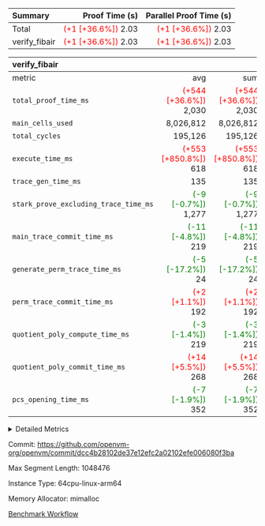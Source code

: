 | Summary | Proof Time (s) | Parallel Proof Time (s) |
|:---|---:|---:|
| Total | <span style='color: red'>(+1 [+36.6%])</span> 2.03 | <span style='color: red'>(+1 [+36.6%])</span> 2.03 |
| verify_fibair | <span style='color: red'>(+1 [+36.6%])</span> 2.03 | <span style='color: red'>(+1 [+36.6%])</span> 2.03 |


| verify_fibair |||||
|:---|---:|---:|---:|---:|
|metric|avg|sum|max|min|
| `total_proof_time_ms ` | <span style='color: red'>(+544 [+36.6%])</span> 2,030 | <span style='color: red'>(+544 [+36.6%])</span> 2,030 | <span style='color: red'>(+544 [+36.6%])</span> 2,030 | <span style='color: red'>(+544 [+36.6%])</span> 2,030 |
| `main_cells_used     ` |  8,026,812 |  8,026,812 |  8,026,812 |  8,026,812 |
| `total_cycles        ` |  195,126 |  195,126 |  195,126 |  195,126 |
| `execute_time_ms     ` | <span style='color: red'>(+553 [+850.8%])</span> 618 | <span style='color: red'>(+553 [+850.8%])</span> 618 | <span style='color: red'>(+553 [+850.8%])</span> 618 | <span style='color: red'>(+553 [+850.8%])</span> 618 |
| `trace_gen_time_ms   ` |  135 |  135 |  135 |  135 |
| `stark_prove_excluding_trace_time_ms` | <span style='color: green'>(-9 [-0.7%])</span> 1,277 | <span style='color: green'>(-9 [-0.7%])</span> 1,277 | <span style='color: green'>(-9 [-0.7%])</span> 1,277 | <span style='color: green'>(-9 [-0.7%])</span> 1,277 |
| `main_trace_commit_time_ms` | <span style='color: green'>(-11 [-4.8%])</span> 219 | <span style='color: green'>(-11 [-4.8%])</span> 219 | <span style='color: green'>(-11 [-4.8%])</span> 219 | <span style='color: green'>(-11 [-4.8%])</span> 219 |
| `generate_perm_trace_time_ms` | <span style='color: green'>(-5 [-17.2%])</span> 24 | <span style='color: green'>(-5 [-17.2%])</span> 24 | <span style='color: green'>(-5 [-17.2%])</span> 24 | <span style='color: green'>(-5 [-17.2%])</span> 24 |
| `perm_trace_commit_time_ms` | <span style='color: red'>(+2 [+1.1%])</span> 192 | <span style='color: red'>(+2 [+1.1%])</span> 192 | <span style='color: red'>(+2 [+1.1%])</span> 192 | <span style='color: red'>(+2 [+1.1%])</span> 192 |
| `quotient_poly_compute_time_ms` | <span style='color: green'>(-3 [-1.4%])</span> 219 | <span style='color: green'>(-3 [-1.4%])</span> 219 | <span style='color: green'>(-3 [-1.4%])</span> 219 | <span style='color: green'>(-3 [-1.4%])</span> 219 |
| `quotient_poly_commit_time_ms` | <span style='color: red'>(+14 [+5.5%])</span> 268 | <span style='color: red'>(+14 [+5.5%])</span> 268 | <span style='color: red'>(+14 [+5.5%])</span> 268 | <span style='color: red'>(+14 [+5.5%])</span> 268 |
| `pcs_opening_time_ms ` | <span style='color: green'>(-7 [-1.9%])</span> 352 | <span style='color: green'>(-7 [-1.9%])</span> 352 | <span style='color: green'>(-7 [-1.9%])</span> 352 | <span style='color: green'>(-7 [-1.9%])</span> 352 |



<details>
<summary>Detailed Metrics</summary>

|  | verify_program_compile_ms | total_cells | stark_prove_excluding_trace_time_ms | quotient_poly_compute_time_ms | quotient_poly_commit_time_ms | perm_trace_commit_time_ms | pcs_opening_time_ms | main_trace_commit_time_ms |
| --- | --- | --- | --- | --- | --- | --- | --- |
|  | 4 | 32 | 10 | 0 | 1 | 0 | 2 | 5 | 

| air_name | rows | quotient_deg | main_cols | interactions | constraints | cells |
| --- | --- | --- | --- | --- | --- | --- |
| AccessAdapterAir<2> |  | 4 |  | 5 | 12 |  | 
| AccessAdapterAir<4> |  | 4 |  | 5 | 12 |  | 
| AccessAdapterAir<8> |  | 4 |  | 5 | 12 |  | 
| FibonacciAir | 16 | 1 | 2 |  | 5 | 32 | 
| FriReducedOpeningAir |  | 4 |  | 35 | 59 |  | 
| NativePoseidon2Air<BabyBearParameters>, 1> |  | 4 |  | 31 | 302 |  | 
| PhantomAir |  | 4 |  | 3 | 4 |  | 
| ProgramAir |  | 1 |  | 1 | 4 |  | 
| VariableRangeCheckerAir |  | 1 |  | 1 | 4 |  | 
| VmAirWrapper<BranchNativeAdapterAir, BranchEqualCoreAir<1> |  | 2 |  | 11 | 23 |  | 
| VmAirWrapper<JalNativeAdapterAir, JalCoreAir> |  | 4 |  | 7 | 6 |  | 
| VmAirWrapper<NativeAdapterAir<2, 0>, PublicValuesCoreAir> |  | 4 |  | 11 | 22 |  | 
| VmAirWrapper<NativeAdapterAir<2, 1>, FieldArithmeticCoreAir> |  | 4 |  | 15 | 23 |  | 
| VmAirWrapper<NativeLoadStoreAdapterAir<1>, NativeLoadStoreCoreAir<1> |  | 4 |  | 19 | 31 |  | 
| VmAirWrapper<NativeVectorizedAdapterAir<4>, FieldExtensionCoreAir> |  | 4 |  | 15 | 23 |  | 
| VmConnectorAir |  | 4 |  | 3 | 8 |  | 
| VolatileBoundaryAir |  | 4 |  | 4 | 16 |  | 

| group | trace_gen_time_ms | total_proof_time_ms | total_cycles | total_cells | stark_prove_excluding_trace_time_ms | quotient_poly_compute_time_ms | quotient_poly_commit_time_ms | perm_trace_commit_time_ms | pcs_opening_time_ms | main_trace_commit_time_ms | main_cells_used | generate_perm_trace_time_ms | execute_time_ms |
| --- | --- | --- | --- | --- | --- | --- | --- | --- | --- | --- | --- | --- | --- |
| verify_fibair | 135 | 2,030 | 195,126 | 23,304,216 | 1,277 | 219 | 268 | 192 | 352 | 219 | 8,026,812 | 24 | 618 | 

| group | air_name | rows | prep_cols | perm_cols | main_cols | cells |
| --- | --- | --- | --- | --- | --- | --- |
| verify_fibair | AccessAdapterAir<2> | 32,768 |  | 16 | 11 | 884,736 | 
| verify_fibair | AccessAdapterAir<4> | 16,384 |  | 16 | 13 | 475,136 | 
| verify_fibair | AccessAdapterAir<8> | 4,096 |  | 16 | 17 | 135,168 | 
| verify_fibair | FriReducedOpeningAir | 512 |  | 76 | 64 | 71,680 | 
| verify_fibair | NativePoseidon2Air<BabyBearParameters>, 1> | 2,048 |  | 36 | 348 | 786,432 | 
| verify_fibair | PhantomAir | 2,048 |  | 8 | 6 | 28,672 | 
| verify_fibair | ProgramAir | 8,192 |  | 8 | 10 | 147,456 | 
| verify_fibair | VariableRangeCheckerAir | 262,144 | 2 | 8 | 1 | 2,359,296 | 
| verify_fibair | VmAirWrapper<BranchNativeAdapterAir, BranchEqualCoreAir<1> | 32,768 |  | 28 | 23 | 1,671,168 | 
| verify_fibair | VmAirWrapper<JalNativeAdapterAir, JalCoreAir> | 8,192 |  | 12 | 10 | 180,224 | 
| verify_fibair | VmAirWrapper<NativeAdapterAir<2, 1>, FieldArithmeticCoreAir> | 131,072 |  | 20 | 30 | 6,553,600 | 
| verify_fibair | VmAirWrapper<NativeLoadStoreAdapterAir<1>, NativeLoadStoreCoreAir<1> | 131,072 |  | 24 | 41 | 8,519,680 | 
| verify_fibair | VmAirWrapper<NativeVectorizedAdapterAir<4>, FieldExtensionCoreAir> | 4,096 |  | 20 | 40 | 245,760 | 
| verify_fibair | VmConnectorAir | 2 | 1 | 8 | 4 | 24 | 
| verify_fibair | VolatileBoundaryAir | 65,536 |  | 8 | 11 | 1,245,184 | 

| group | air_name | dsl_ir | opcode | cells_used |
| --- | --- | --- | --- | --- |
| verify_fibair | <BranchNativeAdapterAir,BranchEqualCoreAir<1>> | AssertEqE | BNE | 3,956 | 
| verify_fibair | <BranchNativeAdapterAir,BranchEqualCoreAir<1>> | AssertEqEI | BNE | 92 | 
| verify_fibair | <BranchNativeAdapterAir,BranchEqualCoreAir<1>> | AssertEqF | BNE | 78,016 | 
| verify_fibair | <BranchNativeAdapterAir,BranchEqualCoreAir<1>> | AssertEqV | BNE | 4,071 | 
| verify_fibair | <BranchNativeAdapterAir,BranchEqualCoreAir<1>> | AssertEqVI | BNE | 460 | 
| verify_fibair | <BranchNativeAdapterAir,BranchEqualCoreAir<1>> | For | BNE | 487,600 | 
| verify_fibair | <BranchNativeAdapterAir,BranchEqualCoreAir<1>> | IfEq | BNE | 7,383 | 
| verify_fibair | <BranchNativeAdapterAir,BranchEqualCoreAir<1>> | IfEqI | BNE | 88,665 | 
| verify_fibair | <BranchNativeAdapterAir,BranchEqualCoreAir<1>> | IfNe | BEQ | 26,749 | 
| verify_fibair | <BranchNativeAdapterAir,BranchEqualCoreAir<1>> | IfNeI | BEQ | 5,865 | 
| verify_fibair | <JalNativeAdapterAir,JalCoreAir> |  | JAL | 10 | 
| verify_fibair | <JalNativeAdapterAir,JalCoreAir> | For | JAL | 41,050 | 
| verify_fibair | <JalNativeAdapterAir,JalCoreAir> | IfEqI | JAL | 10,540 | 
| verify_fibair | <JalNativeAdapterAir,JalCoreAir> | IfNe | JAL | 20 | 
| verify_fibair | <NativeAdapterAir<2, 1>,FieldArithmeticCoreAir> | AddEI | ADD | 77,400 | 
| verify_fibair | <NativeAdapterAir<2, 1>,FieldArithmeticCoreAir> | AddF | ADD | 39,990 | 
| verify_fibair | <NativeAdapterAir<2, 1>,FieldArithmeticCoreAir> | AddFI | ADD | 19,800 | 
| verify_fibair | <NativeAdapterAir<2, 1>,FieldArithmeticCoreAir> | AddV | ADD | 28,170 | 
| verify_fibair | <NativeAdapterAir<2, 1>,FieldArithmeticCoreAir> | AddVI | ADD | 479,970 | 
| verify_fibair | <NativeAdapterAir<2, 1>,FieldArithmeticCoreAir> | Alloc | ADD | 180,900 | 
| verify_fibair | <NativeAdapterAir<2, 1>,FieldArithmeticCoreAir> | Alloc | MUL | 122,010 | 
| verify_fibair | <NativeAdapterAir<2, 1>,FieldArithmeticCoreAir> | DivFIN | DIV | 90 | 
| verify_fibair | <NativeAdapterAir<2, 1>,FieldArithmeticCoreAir> | For | ADD | 512,850 | 
| verify_fibair | <NativeAdapterAir<2, 1>,FieldArithmeticCoreAir> | LoadHeapPtr | ADD | 30 | 
| verify_fibair | <NativeAdapterAir<2, 1>,FieldArithmeticCoreAir> | MulEF | MUL | 20,400 | 
| verify_fibair | <NativeAdapterAir<2, 1>,FieldArithmeticCoreAir> | MulF | MUL | 72,870 | 
| verify_fibair | <NativeAdapterAir<2, 1>,FieldArithmeticCoreAir> | MulFI | MUL | 40,020 | 
| verify_fibair | <NativeAdapterAir<2, 1>,FieldArithmeticCoreAir> | MulVI | MUL | 40,440 | 
| verify_fibair | <NativeAdapterAir<2, 1>,FieldArithmeticCoreAir> | StoreHeapPtr | ADD | 30 | 
| verify_fibair | <NativeAdapterAir<2, 1>,FieldArithmeticCoreAir> | StoreHintWord | ADD | 311,010 | 
| verify_fibair | <NativeAdapterAir<2, 1>,FieldArithmeticCoreAir> | SubEF | SUB | 3,930 | 
| verify_fibair | <NativeAdapterAir<2, 1>,FieldArithmeticCoreAir> | SubEI | ADD | 240 | 
| verify_fibair | <NativeAdapterAir<2, 1>,FieldArithmeticCoreAir> | SubFI | SUB | 39,990 | 
| verify_fibair | <NativeAdapterAir<2, 1>,FieldArithmeticCoreAir> | SubV | SUB | 42,870 | 
| verify_fibair | <NativeAdapterAir<2, 1>,FieldArithmeticCoreAir> | SubVI | SUB | 7,170 | 
| verify_fibair | <NativeAdapterAir<2, 1>,FieldArithmeticCoreAir> | SubVIN | SUB | 5,040 | 
| verify_fibair | <NativeAdapterAir<2, 1>,FieldArithmeticCoreAir> | UnsafeCastVF | ADD | 30 | 
| verify_fibair | <NativeLoadStoreAdapterAir<1>,NativeLoadStoreCoreAir<1>> |  | STOREW | 41 | 
| verify_fibair | <NativeLoadStoreAdapterAir<1>,NativeLoadStoreCoreAir<1>> | AddEFFI | LOADW | 2,870 | 
| verify_fibair | <NativeLoadStoreAdapterAir<1>,NativeLoadStoreCoreAir<1>> | AddEFFI | STOREW | 8,610 | 
| verify_fibair | <NativeLoadStoreAdapterAir<1>,NativeLoadStoreCoreAir<1>> | Alloc | LOADW | 247,230 | 
| verify_fibair | <NativeLoadStoreAdapterAir<1>,NativeLoadStoreCoreAir<1>> | DivEIN | STOREW | 164 | 
| verify_fibair | <NativeLoadStoreAdapterAir<1>,NativeLoadStoreCoreAir<1>> | For | LOADW | 12,054 | 
| verify_fibair | <NativeLoadStoreAdapterAir<1>,NativeLoadStoreCoreAir<1>> | For | STOREW | 156,251 | 
| verify_fibair | <NativeLoadStoreAdapterAir<1>,NativeLoadStoreCoreAir<1>> | ImmE | STOREW | 34,768 | 
| verify_fibair | <NativeLoadStoreAdapterAir<1>,NativeLoadStoreCoreAir<1>> | ImmF | STOREW | 177,735 | 
| verify_fibair | <NativeLoadStoreAdapterAir<1>,NativeLoadStoreCoreAir<1>> | ImmV | STOREW | 170,068 | 
| verify_fibair | <NativeLoadStoreAdapterAir<1>,NativeLoadStoreCoreAir<1>> | LoadE | LOADW | 90,856 | 
| verify_fibair | <NativeLoadStoreAdapterAir<1>,NativeLoadStoreCoreAir<1>> | LoadE | LOADW2 | 186,632 | 
| verify_fibair | <NativeLoadStoreAdapterAir<1>,NativeLoadStoreCoreAir<1>> | LoadF | LOADW | 284,089 | 
| verify_fibair | <NativeLoadStoreAdapterAir<1>,NativeLoadStoreCoreAir<1>> | LoadF | LOADW2 | 40,344 | 
| verify_fibair | <NativeLoadStoreAdapterAir<1>,NativeLoadStoreCoreAir<1>> | LoadV | LOADW | 109,511 | 
| verify_fibair | <NativeLoadStoreAdapterAir<1>,NativeLoadStoreCoreAir<1>> | LoadV | LOADW2 | 354,281 | 
| verify_fibair | <NativeLoadStoreAdapterAir<1>,NativeLoadStoreCoreAir<1>> | MulEI | STOREW | 5,412 | 
| verify_fibair | <NativeLoadStoreAdapterAir<1>,NativeLoadStoreCoreAir<1>> | StoreE | STOREW | 552,188 | 
| verify_fibair | <NativeLoadStoreAdapterAir<1>,NativeLoadStoreCoreAir<1>> | StoreE | STOREW2 | 83,312 | 
| verify_fibair | <NativeLoadStoreAdapterAir<1>,NativeLoadStoreCoreAir<1>> | StoreF | STOREW | 113,652 | 
| verify_fibair | <NativeLoadStoreAdapterAir<1>,NativeLoadStoreCoreAir<1>> | StoreF | STOREW2 | 69,331 | 
| verify_fibair | <NativeLoadStoreAdapterAir<1>,NativeLoadStoreCoreAir<1>> | StoreHintWord | SHINTW | 560,183 | 
| verify_fibair | <NativeLoadStoreAdapterAir<1>,NativeLoadStoreCoreAir<1>> | StoreV | STOREW | 23,206 | 
| verify_fibair | <NativeLoadStoreAdapterAir<1>,NativeLoadStoreCoreAir<1>> | StoreV | STOREW2 | 208,731 | 
| verify_fibair | <NativeLoadStoreAdapterAir<1>,NativeLoadStoreCoreAir<1>> | SubEF | LOADW | 16,113 | 
| verify_fibair | <NativeVectorizedAdapterAir<4>,FieldExtensionCoreAir> | AddE | FE4ADD | 19,680 | 
| verify_fibair | <NativeVectorizedAdapterAir<4>,FieldExtensionCoreAir> | DivE | BBE4DIV | 11,840 | 
| verify_fibair | <NativeVectorizedAdapterAir<4>,FieldExtensionCoreAir> | DivEIN | BBE4DIV | 40 | 
| verify_fibair | <NativeVectorizedAdapterAir<4>,FieldExtensionCoreAir> | MulE | BBE4MUL | 34,320 | 
| verify_fibair | <NativeVectorizedAdapterAir<4>,FieldExtensionCoreAir> | MulEI | BBE4MUL | 1,320 | 
| verify_fibair | <NativeVectorizedAdapterAir<4>,FieldExtensionCoreAir> | SubE | FE4SUB | 20,240 | 
| verify_fibair | Arc<BabyBearParameters>, 1> | Poseidon2CompressBabyBear | COMP_POS2 | 380,016 | 
| verify_fibair | Arc<BabyBearParameters>, 1> | Poseidon2PermuteBabyBear | PERM_POS2 | 92,916 | 
| verify_fibair | FriReducedOpeningAir | FriReducedOpening | FRI_REDUCED_OPENING | 21,504 | 
| verify_fibair | PhantomAir | HintBitsF | PHANTOM | 258 | 
| verify_fibair | PhantomAir | HintInputVec | PHANTOM | 11,778 | 

| group | chip_name | rows_used |
| --- | --- | --- |
| verify_fibair | <BranchNativeAdapterAir,BranchEqualCoreAir<1>> | 30,559 | 
| verify_fibair | <JalNativeAdapterAir,JalCoreAir> | 5,162 | 
| verify_fibair | <NativeAdapterAir<2, 1>,FieldArithmeticCoreAir> | 68,175 | 
| verify_fibair | <NativeLoadStoreAdapterAir<1>,NativeLoadStoreCoreAir<1>> | 85,553 | 
| verify_fibair | <NativeVectorizedAdapterAir<4>,FieldExtensionCoreAir> | 2,186 | 
| verify_fibair | AccessAdapter<2> | 22,166 | 
| verify_fibair | AccessAdapter<4> | 11,084 | 
| verify_fibair | AccessAdapter<8> | 3,224 | 
| verify_fibair | Arc<BabyBearParameters>, 1> | 1,359 | 
| verify_fibair | Boundary | 37,791 | 
| verify_fibair | FriReducedOpeningAir | 336 | 
| verify_fibair | PhantomAir | 2,006 | 
| verify_fibair | ProgramChip | 4,921 | 
| verify_fibair | VariableRangeCheckerAir | 262,144 | 
| verify_fibair | VmConnectorAir | 2 | 

| group | dsl_ir | opcode | frequency |
| --- | --- | --- | --- |
| verify_fibair |  | JAL | 1 | 
| verify_fibair |  | STOREW | 2 | 
| verify_fibair | AddE | FE4ADD | 492 | 
| verify_fibair | AddEFFI | LOADW | 70 | 
| verify_fibair | AddEFFI | STOREW | 210 | 
| verify_fibair | AddEI | ADD | 2,580 | 
| verify_fibair | AddF | ADD | 1,333 | 
| verify_fibair | AddFI | ADD | 660 | 
| verify_fibair | AddV | ADD | 939 | 
| verify_fibair | AddVI | ADD | 15,999 | 
| verify_fibair | Alloc | ADD | 6,030 | 
| verify_fibair | Alloc | LOADW | 6,030 | 
| verify_fibair | Alloc | MUL | 4,067 | 
| verify_fibair | AssertEqE | BNE | 172 | 
| verify_fibair | AssertEqEI | BNE | 4 | 
| verify_fibair | AssertEqF | BNE | 3,392 | 
| verify_fibair | AssertEqV | BNE | 177 | 
| verify_fibair | AssertEqVI | BNE | 20 | 
| verify_fibair | DivE | BBE4DIV | 296 | 
| verify_fibair | DivEIN | BBE4DIV | 1 | 
| verify_fibair | DivEIN | STOREW | 4 | 
| verify_fibair | DivFIN | DIV | 3 | 
| verify_fibair | For | ADD | 17,095 | 
| verify_fibair | For | BNE | 21,200 | 
| verify_fibair | For | JAL | 4,105 | 
| verify_fibair | For | LOADW | 294 | 
| verify_fibair | For | STOREW | 3,811 | 
| verify_fibair | FriReducedOpening | FRI_REDUCED_OPENING | 126 | 
| verify_fibair | HintBitsF | PHANTOM | 43 | 
| verify_fibair | HintInputVec | PHANTOM | 1,963 | 
| verify_fibair | IfEq | BNE | 321 | 
| verify_fibair | IfEqI | BNE | 3,855 | 
| verify_fibair | IfEqI | JAL | 1,054 | 
| verify_fibair | IfNe | BEQ | 1,163 | 
| verify_fibair | IfNe | JAL | 2 | 
| verify_fibair | IfNeI | BEQ | 255 | 
| verify_fibair | ImmE | STOREW | 848 | 
| verify_fibair | ImmF | STOREW | 4,335 | 
| verify_fibair | ImmV | STOREW | 4,148 | 
| verify_fibair | LoadE | LOADW | 2,216 | 
| verify_fibair | LoadE | LOADW2 | 4,552 | 
| verify_fibair | LoadF | LOADW | 6,929 | 
| verify_fibair | LoadF | LOADW2 | 984 | 
| verify_fibair | LoadHeapPtr | ADD | 1 | 
| verify_fibair | LoadV | LOADW | 2,671 | 
| verify_fibair | LoadV | LOADW2 | 8,641 | 
| verify_fibair | MulE | BBE4MUL | 858 | 
| verify_fibair | MulEF | MUL | 680 | 
| verify_fibair | MulEI | BBE4MUL | 33 | 
| verify_fibair | MulEI | STOREW | 132 | 
| verify_fibair | MulF | MUL | 2,429 | 
| verify_fibair | MulFI | MUL | 1,334 | 
| verify_fibair | MulVI | MUL | 1,348 | 
| verify_fibair | Poseidon2CompressBabyBear | COMP_POS2 | 1,092 | 
| verify_fibair | Poseidon2PermuteBabyBear | PERM_POS2 | 267 | 
| verify_fibair | StoreE | STOREW | 13,468 | 
| verify_fibair | StoreE | STOREW2 | 2,032 | 
| verify_fibair | StoreF | STOREW | 2,772 | 
| verify_fibair | StoreF | STOREW2 | 1,691 | 
| verify_fibair | StoreHeapPtr | ADD | 1 | 
| verify_fibair | StoreHintWord | ADD | 10,367 | 
| verify_fibair | StoreHintWord | SHINTW | 13,663 | 
| verify_fibair | StoreV | STOREW | 566 | 
| verify_fibair | StoreV | STOREW2 | 5,091 | 
| verify_fibair | SubE | FE4SUB | 506 | 
| verify_fibair | SubEF | LOADW | 393 | 
| verify_fibair | SubEF | SUB | 131 | 
| verify_fibair | SubEI | ADD | 8 | 
| verify_fibair | SubFI | SUB | 1,333 | 
| verify_fibair | SubV | SUB | 1,429 | 
| verify_fibair | SubVI | SUB | 239 | 
| verify_fibair | SubVIN | SUB | 168 | 
| verify_fibair | UnsafeCastVF | ADD | 1 | 

</details>


Commit: https://github.com/openvm-org/openvm/commit/dcc4b28102de37e12efc2a02102efe006080f3ba

Max Segment Length: 1048476

Instance Type: 64cpu-linux-arm64

Memory Allocator: mimalloc

[Benchmark Workflow](https://github.com/openvm-org/openvm/actions/runs/12648021482)
